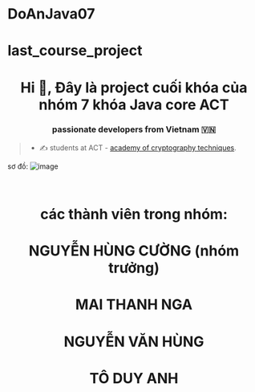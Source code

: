 # DoAnJava07
# last_course_project
<h1 align="center">Hi 👋, Đây là project cuối khóa của nhóm 7 khóa Java core ACT </h1>
<p align="center">
  <h3 align="center">passionate developers from Vietnam 🇻🇳 </h3>
</p>


>- ✍ students at ACT - [academy of cryptography techniques](https://actvn.edu.vn/).

sơ đồ:
![image](https://github.com/AT190510-Cuong/DoAnJava06/assets/134201481/9bbd4a9e-274f-4631-96bd-fad639e6a6df)

<br />
<h1 align="center"> các thành viên trong nhóm:</h1>
<h1 align="center"> NGUYỄN HÙNG CƯỜNG (nhóm trưởng) </h1>
<h1 align="center"> MAI THANH NGA </h1>
<h1 align="center"> NGUYỄN VĂN HÙNG</h1>
<h1 align="center"> TÔ DUY ANH</h1>



